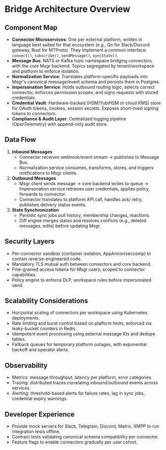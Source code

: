 # Bridge Architecture Overview

## Component Map
- **Connector Microservices**: One per external platform, written in language best suited for that ecosystem (e.g., Go for Slack/Discord gateway, Rust for MTProto). They implement a common interface: `connect()`, `subscribe()`, `sendMessage()`, `syncState()`.
- **Message Bus**: NATS or Kafka topic namespace bridging connectors with the core Msgr backend. Topics segregated by tenant/workspace and platform to enforce isolation.
- **Normalization Service**: Translates platform-specific payloads into Msgr's canonical message/event schema and persists them in Postgres.
- **Impersonation Service**: Holds outbound routing logic, selects correct connector, enforces permission scopes, and signs requests with stored credentials.
- **Credential Vault**: Hardware-backed (HSM/YubiHSM or cloud KMS) store for OAuth tokens, cookies, session secrets. Exposes short-lived signing tokens to connectors.
- **Compliance & Audit Layer**: Centralized logging pipeline (OpenTelemetry) with append-only audit store.

## Data Flow
1. **Inbound Messages**
   - Connector receives webhook/event stream → publishes to Message Bus.
   - Normalization service consumes, transforms, stores, and triggers notifications to Msgr clients.
2. **Outbound Messages**
   - Msgr client sends message → core backend writes to queue → Impersonation service retrieves user credentials, applies policy, forwards to connector.
   - Connector translates to platform API call, handles ack/ retry, publishes delivery status events.
3. **State Synchronization**
   - Periodic sync jobs pull history, membership changes, reactions.
   - Diff engine merges states and resolves conflicts (e.g., deleted messages, edits) before updating Msgr.

## Security Layers
- Per-connector sandbox (container isolation, AppArmor/seccomp) to contain reverse-engineered code.
- Mandatory TLS mutual auth between connectors and core backend.
- Fine-grained access tokens for Msgr users, scoped to connector capabilities.
- Policy engine to enforce DLP, workspace rules before impersonated send.

## Scalability Considerations
- Horizontal scaling of connectors per workspace using Kubernetes deployments.
- Rate limiting and burst control based on platform limits, enforced via leaky-bucket counters in Redis.
- Idempotent event processing using external message IDs and dedupe tables.
- Fallback queues for temporary platform outages, with exponential backoff and operator alerts.

## Observability
- Metrics: message throughput, latency per platform, error categories.
- Tracing: distributed traces correlating inbound/outbound events across services.
- Alerting: threshold-based alerts for failure rates, lag in sync jobs, credential expiry warnings.

## Developer Experience
- Provide mock servers for Slack, Telegram, Discord, Matrix, XMPP to run integration tests offline.
- Contract tests validating canonical schema compatibility per connector.
- Feature flags to enable connectors gradually per user cohort.
